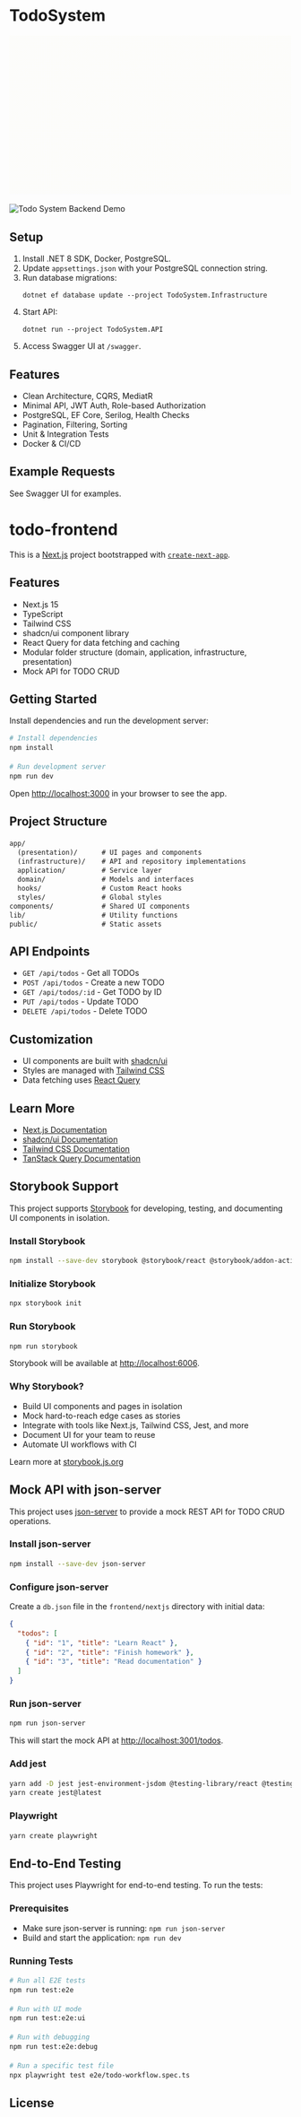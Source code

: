 # TodoSystem

![Todo System Frontend Demo](./frontend/nextjs/doc/nextjs-demo.gif)

![Todo System Backend Demo](./backend/net/doc/net-todoapi-demo.gif)

## Setup

1. Install .NET 8 SDK, Docker, PostgreSQL.
2. Update `appsettings.json` with your PostgreSQL connection string.
3. Run database migrations:
   ```
   dotnet ef database update --project TodoSystem.Infrastructure
   ```
4. Start API:
   ```
   dotnet run --project TodoSystem.API
   ```
5. Access Swagger UI at `/swagger`.

## Features

- Clean Architecture, CQRS, MediatR
- Minimal API, JWT Auth, Role-based Authorization
- PostgreSQL, EF Core, Serilog, Health Checks
- Pagination, Filtering, Sorting
- Unit & Integration Tests
- Docker & CI/CD

## Example Requests

See Swagger UI for examples.

# todo-frontend

This is a [Next.js](https://nextjs.org) project bootstrapped with [`create-next-app`](https://nextjs.org/docs/app/api-reference/cli/create-next-app).

## Features

- Next.js 15
- TypeScript
- Tailwind CSS
- shadcn/ui component library
- React Query for data fetching and caching
- Modular folder structure (domain, application, infrastructure, presentation)
- Mock API for TODO CRUD

## Getting Started

Install dependencies and run the development server:

```bash
# Install dependencies
npm install

# Run development server
npm run dev
```

Open [http://localhost:3000](http://localhost:3000) in your browser to see the app.

## Project Structure

```
app/
  (presentation)/      # UI pages and components
  (infrastructure)/    # API and repository implementations
  application/         # Service layer
  domain/              # Models and interfaces
  hooks/               # Custom React hooks
  styles/              # Global styles
components/            # Shared UI components
lib/                   # Utility functions
public/                # Static assets
```

## API Endpoints

- `GET /api/todos` - Get all TODOs
- `POST /api/todos` - Create a new TODO
- `GET /api/todos/:id` - Get TODO by ID
- `PUT /api/todos` - Update TODO
- `DELETE /api/todos` - Delete TODO

## Customization

- UI components are built with [shadcn/ui](https://ui.shadcn.com/)
- Styles are managed with [Tailwind CSS](https://tailwindcss.com/)
- Data fetching uses [React Query](https://tanstack.com/query/v5)

## Learn More

- [Next.js Documentation](https://nextjs.org/docs)
- [shadcn/ui Documentation](https://ui.shadcn.com/docs)
- [Tailwind CSS Documentation](https://tailwindcss.com/docs)
- [TanStack Query Documentation](https://tanstack.com/query/v5)

## Storybook Support

This project supports [Storybook](https://storybook.js.org/) for developing, testing, and documenting UI components in isolation.

### Install Storybook

```bash
npm install --save-dev storybook @storybook/react @storybook/addon-actions @storybook/addon-links @storybook/addon-essentials @storybook/addon-interactions
```

### Initialize Storybook

```bash
npx storybook init
```

### Run Storybook

```bash
npm run storybook
```

Storybook will be available at [http://localhost:6006](http://localhost:6006).

### Why Storybook?

- Build UI components and pages in isolation
- Mock hard-to-reach edge cases as stories
- Integrate with tools like Next.js, Tailwind CSS, Jest, and more
- Document UI for your team to reuse
- Automate UI workflows with CI

Learn more at [storybook.js.org](https://storybook.js.org/)

## Mock API with json-server

This project uses [json-server](https://github.com/typicode/json-server) to provide a mock REST API for TODO CRUD operations.

### Install json-server

```bash
npm install --save-dev json-server
```

### Configure json-server

Create a `db.json` file in the `frontend/nextjs` directory with initial data:

```json
{
  "todos": [
    { "id": "1", "title": "Learn React" },
    { "id": "2", "title": "Finish homework" },
    { "id": "3", "title": "Read documentation" }
  ]
}
```

### Run json-server

```bash
npm run json-server
```

This will start the mock API at [http://localhost:3001/todos](http://localhost:3001/todos).

### Add jest
```bash
yarn add -D jest jest-environment-jsdom @testing-library/react @testing-library/dom @testing-library/jest-dom ts-node @types/jest
yarn create jest@latest
```

### Playwright

```bash
yarn create playwright
```

## End-to-End Testing

This project uses Playwright for end-to-end testing. To run the tests:

### Prerequisites

- Make sure json-server is running: `npm run json-server`
- Build and start the application: `npm run dev`

### Running Tests

```bash
# Run all E2E tests
npm run test:e2e

# Run with UI mode
npm run test:e2e:ui

# Run with debugging
npm run test:e2e:debug

# Run a specific test file
npx playwright test e2e/todo-workflow.spec.ts
```

## License